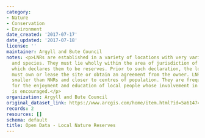 ```yaml
---
category:
- Nature
- Conservation
- Environment
date_created: '2017-07-17'
date_updated: '2017-07-18'
license: ''
maintainer: Argyll and Bute Council
notes: <p>LNRs are established in a variety of locations with very varied habitats
  and species. They must lie wholly within the area of jurisdiction of the local authority
  which declares them to be reserves. Prior to such declaration, the local authority
  must own or lease the site or obtain an agreement from the owner. LNRs are generally
  smaller than NNRs and closer to centres of population. They are frequently provided
  for the enjoyment and education of local people whose involvement in site management
  is encouraged.</p>
organization: Argyll and Bute Council
original_dataset_link: https://www.arcgis.com/home/item.html?id=5a61474862664776ac48a22db2b771b4
records: 2
resources: []
schema: default
title: Open Data - Local Nature Reserves
---
```

